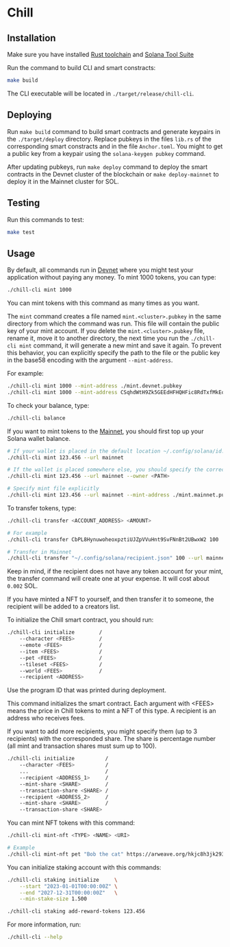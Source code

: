 # Chill

## Installation

Make sure you have installed [Rust
toolchain](https://www.rust-lang.org/tools/install) and [Solana Tool
Suite](https://docs.solana.com/cli/install-solana-cli-tools)

Run the command to build CLI and smart constracts:

```bash
make build
```

The CLI executable will be located in `./target/release/chill-cli`.

## Deploying

Run `make build` command to build smart contracts and generate keypairs in the
`./target/deploy` directory. Replace pubkeys in the files `lib.rs` of the
corresponding smart constracts and in the file `Anchor.toml`. You might to get
a public key from a keypair using the `solana-keygen pubkey` command.

After updating pubkeys, run `make deploy` command to deploy the smart contracts
in the Devnet cluster of the blockchain or `make deploy-mainnet` to deploy it
in the Mainnet cluster for SOL.

## Testing

Run this commands to test:

```bash
make test
```

## Usage

By default, all commands run in
[Devnet](https://docs.solana.com/ru/clusters#devnet) where you might test your
application without paying any money. To mint 1000 tokens, you can type:

```bash
./chill-cli mint 1000
```

You can mint tokens with this command as many times as you want.

The `mint` command creates a file named `mint.<cluster>.pubkey` in the same
directory from which the command was run. This file will contain the public key
of your mint account. If you delete the `mint.<cluster>.pubkey` file, rename
it, move it to another directory, the next time you run the `./chill-cli mint`
command, it will generate a new mint and save it again. To prevent this
behavior, you can explicitly specify the path to the file or the public key in
the base58 encoding with the argument `--mint-address`.

For example:

```bash
./chill-cli mint 1000 --mint-address ./mint.devnet.pubkey
./chill-cli mint 1000 --mint-address CSqhdWtH9Zk5GEEdHFHQHFic8RdTxfMkEoCPevBK1PTL
```

To check your balance, type:

```bash
./chill-cli balance
```

If you want to mint tokens to the
[Mainnet](https://docs.solana.com/ru/clusters#mainnet-beta), you should first
top up your Solana wallet balance.

```bash
# If your wallet is placed in the default location ~/.config/solana/id.json
./chill-cli mint 123.456 --url mainnet

# If the wallet is placed somewhere else, you should specify the correct path
./chill-cli mint 123.456 --url mainnet --owner <PATH>

# Specify mint file explicitly
./chill-cli mint 123.456 --url mainnet --mint-address ./mint.mainnet.pubkey
```

To transfer tokens, type:

```bash
./chill-cli transfer <ACCOUNT_ADDRESS> <AMOUNT>

# For example
./chill-cli transfer CbPL8HynuwoheoxpztiUJZpVVuHnt9SvFNnBt2UBwxW2 100

# Transfer in Mainnet
./chill-cli transfer "~/.config/solana/recipient.json" 100 --url mainnet
```

Keep in mind, if the recipient does not have any token account for your mint,
the transfer command will create one at your expense. It will cost about
`0.002` SOL.

If you have minted a NFT to yourself, and then transfer it to someone, the
recipient will be added to a creators list.

To initialize the Chill smart contract, you should run:

```bash
./chill-cli initialize        /
    --character <FEES>        /
    --emote <FEES>            /
    --item <FEES>             /
    --pet <FEES>              /
    --tileset <FEES>          /
    --world <FEES>            /
    --recipient <ADDRESS>
```

Use the program ID that was printed during deployment.

This command initializes the smart contract. Each argument with \<FEES\> means
the price in Chill tokens to mint a NFT of this type. A recipient is an address
who receives fees.

If you want to add more recipients, you might specify them (up to 3 recipients)
with the corresponded share. The share is percentage number (all mint and
transaction shares must sum up to 100).

```bash
./chill-cli initialize          /
    --character <FEES>          /
    ...                         /
    --recipient <ADDRESS_1>     /
    --mint-share <SHARE>        /
    --transaction-share <SHARE> /
    --recipient <ADDRESS_2>     /
    --mint-share <SHARE>        /
    --transaction-share <SHARE>
```

You can mint NFT tokens with this command:

```bash
./chill-cli mint-nft <TYPE> <NAME> <URI>

# Example
./chill-cli mint-nft pet "Bob the cat" https://arweave.org/hkjc8h3jk2938hk32
```

You can initialize staking account with this commands:

```bash
./chill-cli staking initialize     \
    --start "2023-01-01T00:00:00Z" \
    --end "2027-12-31T00:00:00Z"   \
    --min-stake-size 1.500

./chill-cli staking add-reward-tokens 123.456
```

For more information, run:

```bash
./chill-cli --help
```
